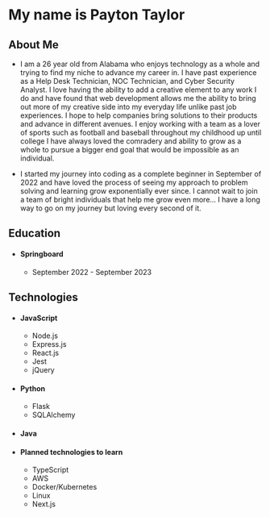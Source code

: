 # My name is Payton Taylor

## About Me
- I am a 26 year old from Alabama who enjoys technology as a whole and trying to find my niche to advance my career in. I have past experience as a Help Desk Technician, NOC Technician, and Cyber Security Analyst. I love having the ability to add a creative element to any work I do and have found that web development allows me the ability to bring out more of my creative side into my everyday life unlike past job experiences. I hope to help companies bring solutions to their products and advance in different avenues. I enjoy working with a team as a lover of sports such as football and baseball throughout my childhood up until college I have always loved the comradery and ability to grow as a whole to pursue a bigger end goal that would be impossible as an individual.

- I started my journey into coding as a complete beginner in September of 2022 and have loved the process of seeing my approach to problem solving and learning grow exponentially ever since. I cannot wait to join a team of bright individuals that help me grow even more... I have a long way to go on my journey but loving every second of it.

## Education
- #### Springboard
  - September 2022 - September 2023

## Technologies

- #### JavaScript
  - Node.js
  - Express.js
  - React.js
  - Jest
  - jQuery
- #### Python
  - Flask
  - SQLAlchemy
- #### Java

- #### Planned technologies to learn
  - TypeScript
  - AWS
  - Docker/Kubernetes
  - Linux
  - Next.js

<!---
paytontaylor/paytontaylor is a ✨ special ✨ repository because its `README.md` (this file) appears on your GitHub profile.
You can click the Preview link to take a look at your changes.
--->
